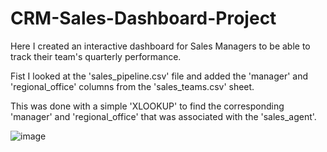 # CRM-Sales-Dashboard-Project

Here I created an interactive dashboard for Sales Managers to be able to track their team's quarterly performance.

Fist I looked at the 'sales_pipeline.csv' file and added the 'manager' and 'regional_office' columns from the 'sales_teams.csv' sheet.

This was done with a simple 'XLOOKUP' to find the corresponding 'manager' and 'regional_office' that was associated with the 'sales_agent'.

![image](https://github.com/user-attachments/assets/becc6440-01f1-4327-a2d3-1698c56d04e6)
